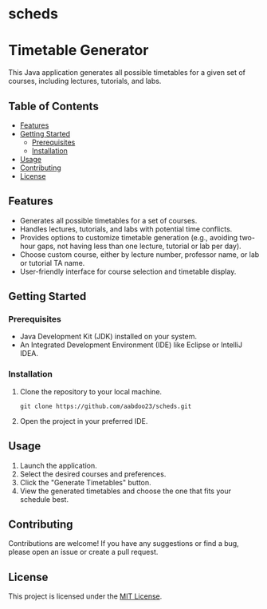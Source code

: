 # scheds

# Timetable Generator

This Java application generates all possible timetables for a given set of courses, including lectures, tutorials, and labs.

## Table of Contents

- [Features](#features)
- [Getting Started](#getting-started)
  - [Prerequisites](#prerequisites)
  - [Installation](#installation)
- [Usage](#usage)
- [Contributing](#contributing)
- [License](#license)

## Features

- Generates all possible timetables for a set of courses.
- Handles lectures, tutorials, and labs with potential time conflicts.
- Provides options to customize timetable generation (e.g., avoiding two-hour gaps, not having less than one lecture, tutorial or lab per day).
- Choose custom course, either by lecture number, professor name, or lab or tutorial TA name.
- User-friendly interface for course selection and timetable display.

## Getting Started

### Prerequisites

- Java Development Kit (JDK) installed on your system.
- An Integrated Development Environment (IDE) like Eclipse or IntelliJ IDEA.

### Installation

1. Clone the repository to your local machine.
   ```shell
   git clone https://github.com/aabdoo23/scheds.git
   ```

2. Open the project in your preferred IDE.

## Usage

1. Launch the application.
2. Select the desired courses and preferences.
3. Click the "Generate Timetables" button.
4. View the generated timetables and choose the one that fits your schedule best.

## Contributing

Contributions are welcome! If you have any suggestions or find a bug, please open an issue or create a pull request.

## License

This project is licensed under the [MIT License](LICENSE).
```
